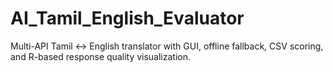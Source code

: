 # AI_Tamil_English_Evaluator
Multi-API Tamil ↔ English translator with GUI, offline fallback, CSV scoring, and R-based response quality visualization.

